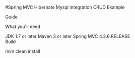 #Spring MVC Hibernate Mysql integration CRUD Example 

Guide

What you'll need

JDK 1.7 or later
Maven 3 or later
Spring MVC 4.2.6.RELEASE  
Build

mvn clean install    
